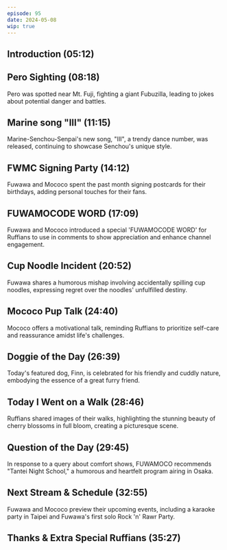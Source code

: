 ```yaml
---
episode: 95
date: 2024-05-08
wip: true
---
```


## Introduction (05:12)

## Pero Sighting (08:18)

Pero was spotted near Mt. Fuji, fighting a giant Fubuzilla, leading to jokes about potential danger and battles.

## Marine song "III" (11:15)

Marine-Senchou-Senpai's new song, "III", a trendy dance number, was released, continuing to showcase Senchou's unique style.

## FWMC Signing Party (14:12)

Fuwawa and Mococo spent the past month signing postcards for their birthdays, adding personal touches for their fans.

## FUWAMOCODE WORD (17:09)

Fuwawa and Mococo introduced a special 'FUWAMOCODE WORD' for Ruffians to use in comments to show appreciation and enhance channel engagement.

## Cup Noodle Incident (20:52)

Fuwawa shares a humorous mishap involving accidentally spilling cup noodles, expressing regret over the noodles' unfulfilled destiny.

## Mococo Pup Talk (24:40)

Mococo offers a motivational talk, reminding Ruffians to prioritize self-care and reassurance amidst life's challenges.

## Doggie of the Day (26:39)

Today's featured dog, Finn, is celebrated for his friendly and cuddly nature, embodying the essence of a great furry friend.

## Today I Went on a Walk (28:46)

Ruffians shared images of their walks, highlighting the stunning beauty of cherry blossoms in full bloom, creating a picturesque scene.

## Question of the Day (29:45)

In response to a query about comfort shows, FUWAMOCO recommends "Tantei Night School," a humorous and heartfelt program airing in Osaka.

## Next Stream & Schedule (32:55)

Fuwawa and Mococo preview their upcoming events, including a karaoke party in Taipei and Fuwawa's first solo Rock 'n' Rawr Party.

## Thanks & Extra Special Ruffians (35:27)
